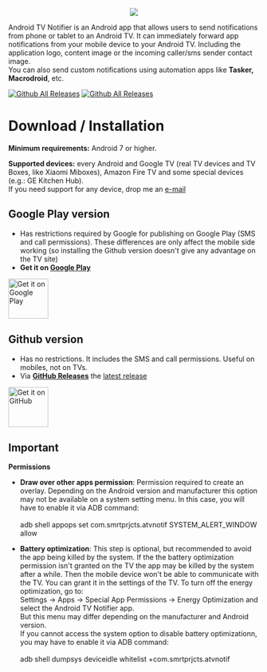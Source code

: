 <p align="center">
<img src="https://i.ibb.co/jGdMhct/ic-banner.png">
</p>

Android TV Notifier is an Android app that allows users to send notifications from phone or tablet to an Android TV.
It can immediately forward app notifications from your mobile device to your Android TV. Including the application logo, content image or the incoming caller/sms sender contact image.<br>
You can also send custom notifications using automation apps like **Tasker, Macrodroid**, etc.

[![Github All Releases](https://img.shields.io/github/v/release/smrtprjcts/atvnotif?label=Release&logo=github&display_name=release)]()
[![Github All Releases](https://img.shields.io/github/downloads/smrtprjcts/atvnotif/total.svg?label=APK%20Downloads&logo=github)]()

# Download / Installation

**Minimum requirements:** Android 7 or higher.<br>

**Supported devices:** every Android and Google TV (real TV devices and TV Boxes, like Xiaomi Miboxes), Amazon Fire TV and some special devices (e.g.: GE Kitchen Hub).<br> If you need support for any device, drop me an [e-mail](mailto:smrtprjcts+atvnotif@gmail.com)

## Google Play version
* Has restrictions required by Google for publishing on Google Play (SMS and call permissions). These differences are only affect the mobile side working (so installing the Github version doesn't give any advantage on the TV site)
* **Get it on [Google Play](https://play.google.com/store/apps/details?id=com.smrtprjcts.atvnotif)**

[<img src="https://play.google.com/intl/en_us/badges/images/generic/en_badge_web_generic.png" alt="Get it on Google Play" height="80">](https://play.google.com/store/apps/details?id=com.smrtprjcts.atvnotif)

## Github version
* Has no restrictions. It includes the SMS and call permissions. Useful on mobiles, not on TVs.
* Via **[GitHub Releases](https://github.com/smrtprjcts/atvnotif/releases)** the [latest release](https://github.com/smrtprjcts/atvnotif/releases/latest/download/ATVNotifier-github-release.apk)

[<img src="https://raw.githubusercontent.com/ismartcoding/plain-app/main/assets/get-it-on-github.png" alt="Get it on GitHub" height="80">](https://github.com/smrtprjcts/atvnotif/releases)

## Important 
**Permissions**
* **Draw over other apps permission**: Permission required to create an overlay. Depending on the Android version and manufacturer this option may not be available on a system setting menu. In this case, you will have to enable it via ADB command:\
\
adb shell appops set com.smrtprjcts.atvnotif SYSTEM_ALERT_WINDOW allow

* **Battery optimization**: This step is optional, but recommended to avoid the app being killed by the system. If the the battery optimization permission isn't granted on the TV the app may be killed  by the system after a while. Then the mobile device won't be able to communicate with the TV. You can grant it in the settings of the TV. To turn off the energy optimization, go to:\
Settings -> Apps -> Special App Permissions -> Energy Optimization and select the Android TV Notifier app.\
But this menu may differ depending on the manufacturer and Android version.<br>
If you cannot access the system option to disable battery optimizationn, you may have to enable it via ADB command:\
\
adb shell dumpsys deviceidle whitelist +com.smrtprjcts.atvnotif
